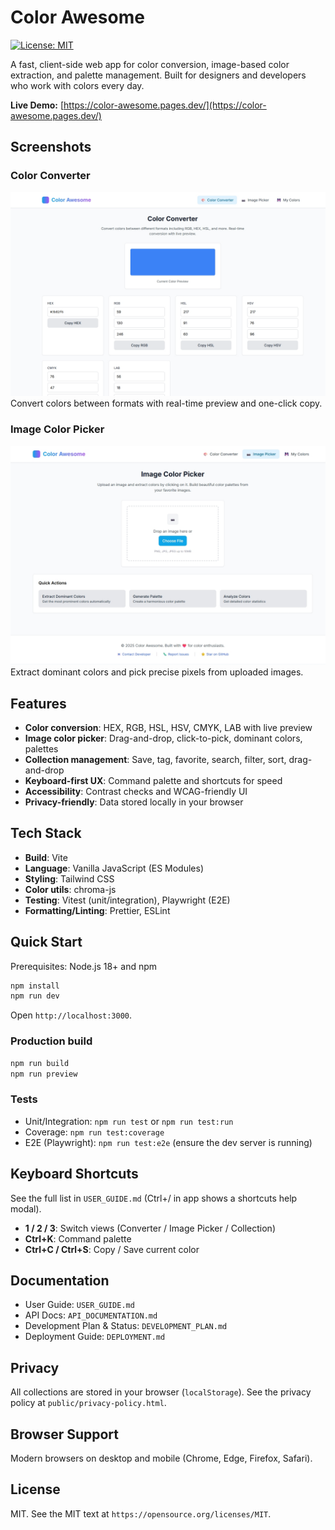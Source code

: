 # Color Awesome

[![License: MIT](https://img.shields.io/badge/License-MIT-yellow.svg?style=flat-square)](https://opensource.org/licenses/MIT)

A fast, client-side web app for color conversion, image-based color extraction, and palette management. Built for designers and developers who work with colors every day.

**Live Demo:** [https://color-awesome.pages.dev/](https://color-awesome.pages.dev/)

## Screenshots

### Color Converter
![Color Converter Interface](screenshots/converter.png)
Convert colors between formats with real-time preview and one-click copy.

### Image Color Picker
![Image Color Picker](screenshots/image_picker.jpeg)
Extract dominant colors and pick precise pixels from uploaded images.

## Features

- **Color conversion**: HEX, RGB, HSL, HSV, CMYK, LAB with live preview
- **Image color picker**: Drag-and-drop, click-to-pick, dominant colors, palettes
- **Collection management**: Save, tag, favorite, search, filter, sort, drag-and-drop
- **Keyboard-first UX**: Command palette and shortcuts for speed
- **Accessibility**: Contrast checks and WCAG-friendly UI
- **Privacy-friendly**: Data stored locally in your browser

## Tech Stack

- **Build**: Vite
- **Language**: Vanilla JavaScript (ES Modules)
- **Styling**: Tailwind CSS
- **Color utils**: chroma-js
- **Testing**: Vitest (unit/integration), Playwright (E2E)
- **Formatting/Linting**: Prettier, ESLint

## Quick Start

Prerequisites: Node.js 18+ and npm

```bash
npm install
npm run dev
```

Open `http://localhost:3000`.

### Production build

```bash
npm run build
npm run preview
```

### Tests

- Unit/Integration: `npm run test` or `npm run test:run`
- Coverage: `npm run test:coverage`
- E2E (Playwright): `npm run test:e2e` (ensure the dev server is running)

## Keyboard Shortcuts

See the full list in `USER_GUIDE.md` (Ctrl+/ in app shows a shortcuts help modal).

- **1 / 2 / 3**: Switch views (Converter / Image Picker / Collection)
- **Ctrl+K**: Command palette
- **Ctrl+C / Ctrl+S**: Copy / Save current color

## Documentation

- User Guide: `USER_GUIDE.md`
- API Docs: `API_DOCUMENTATION.md`
- Development Plan & Status: `DEVELOPMENT_PLAN.md`
- Deployment Guide: `DEPLOYMENT.md`

## Privacy

All collections are stored in your browser (`localStorage`). See the privacy policy at `public/privacy-policy.html`.

## Browser Support

Modern browsers on desktop and mobile (Chrome, Edge, Firefox, Safari).

## License

MIT. See the MIT text at `https://opensource.org/licenses/MIT`.